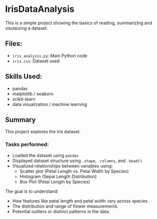 # IrisDataAnalysis

This is a simple project showing the basics of reading, summarizing and visulaizing a dataset. 

## Files:

- `iris_analysis.py`: Main Python code
- `iris.csv`: Dataset used

## Skills Used:

- pandas
- matplotlib / seaborn
- scikit-learn
- data visualization / machine learning

## Summary
This project explores the Iris dataset.

### Tasks performed:
- Loaded the dataset using `pandas`
- Displayed dataset structure using `.shape`, `.columns`, and `.head()`
- Visualized relationships between variables using:
  - Scatter plot (Petal Length vs. Petal Width by Species)
  - Histogram (Sepal Length Distribution)
  - Box Plot (Petal Length by Species)

The goal is to understand:
- How features like petal length and petal width vary across species.
- The distribution and range of flower measurements.
- Potential outliers or distinct patterns in the data.


